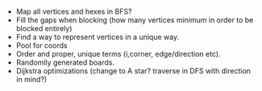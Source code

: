 - Map all vertices and hexes in BFS?
- Fill the gaps when blocking (how many vertices minimum in order to be blocked entirely)
- Find a way to represent vertices in a unique way.
- Pool for coords
- Order and proper, unique terms (i,corner, edge/direction etc).
- Randomlly generated boards.
- Dijkstra optimizations (change to A star? traverse in DFS with direction in mind?)
